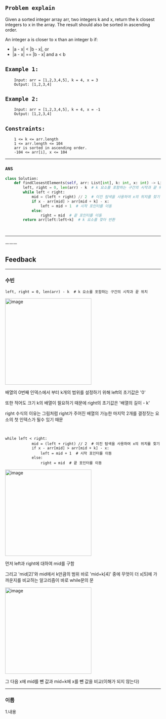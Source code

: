 ## `Problem explain`
Given a sorted integer array arr, two integers k and x, return the k closest integers to x in the array. The result should also be sorted in ascending order.

An integer a is closer to x than an integer b if:

- |a - x| < |b - x|, or
- |a - x| == |b - x| and a < b
 
 
## `Example 1:`

        Input: arr = [1,2,3,4,5], k = 4, x = 3
        Output: [1,2,3,4]

## `Example 2:`

        Input: arr = [1,2,3,4,5], k = 4, x = -1
        Output: [1,2,3,4]

## `Constraints:`

        1 <= k <= arr.length
        1 <= arr.length <= 104
        arr is sorted in ascending order.
        -104 <= arr[i], x <= 104
     
--- 
### `ANS`
```python
class Solution:
    def findClosestElements(self, arr: List[int], k: int, x: int) -> List[int]:
        left, right = 0, len(arr) - k  # k 요소를 포함하는 구간의 시작과 끝 위치
        while left < right:
            mid = (left + right) // 2  # 이진 탐색을 사용하여 x의 위치를 찾기
            if x - arr[mid] > arr[mid + k] - x:
                left = mid + 1  # 시작 포인터를 이동
            else:
                right = mid  # 끝 포인터를 이동
        return arr[left:left+k]  # k 요소를 찾아 반환
        
        
```    
---


ㅡㅡㅡ

## Feedback
---
### 수빈


```
left, right = 0, len(arr) - k  # k 요소를 포함하는 구간의 시작과 끝 위치
```

<img width="279" alt="image" src="https://user-images.githubusercontent.com/84978165/230080789-38bafc10-2a05-40ac-a36c-128233fa52c0.png">

배열의 0번째 인덱스에서 부터 k개의 범위를 설정하기 위해 left의 초기값은 '0'

또한 적어도 크기 k의 배열이 필요하기 때문에 right의 초기값은 '배열의 길이 - k'

right 수식의 이유는 그림처럼 right가 주어진 배열의 가능한 마지막 2개를 결정짓는 요소의 첫 인덱스가 될수 있기 때문

<br/>

```
while left < right:
            mid = (left + right) // 2  # 이진 탐색을 사용하여 x의 위치를 찾기
            if x - arr[mid] > arr[mid + k] - x:
                left = mid + 1  # 시작 포인터를 이동
            else:
                right = mid  # 끝 포인터를 이동
```

<img width="279" alt="image" src="https://user-images.githubusercontent.com/84978165/230082098-c3bb783f-2c1d-4f19-a508-cc2c6a478c27.png">

 
먼저 left과 right에 대하여 mid를 구함 

그리고 'mid[2]'와 mid에서 k만큼의 범위 바로 'mid+k[4]' 중에 무엇이 더 x[5]에 가까운지를 비교하는 알고리즘이 바로 while문의 문

<img width="279" alt="image" src="https://user-images.githubusercontent.com/84978165/230083493-b33a4164-a11c-41e5-9984-139950e50396.png">


그 다음 x에 mid를 뺀 값과 mid+k에 x를 뺀 값을 비교(이해가 되지 않는다)





---
### 이름

1.내용
